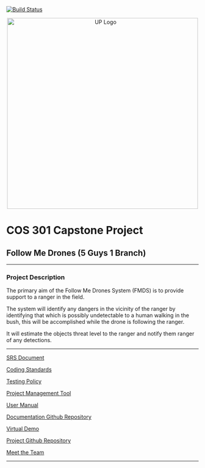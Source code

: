 [![Build Status](https://travis-ci.org/cos301-2019-se/Follow-Me-Drones.svg?branch=master)](https://travis-ci.org/cos301-2019-se/Follow-Me-Drones)

<div  align="middle"><img  src="https://cs.up.ac.za/static/images/headerUP.jpg"  alt="UP Logo"  width="500"></div>

  

# COS 301 Capstone Project

  

## Follow Me Drones (5 Guys 1 Branch)

  

---

  

### Project Description

  

The primary aim of the Follow Me Drones System (FMDS) is to provide support to a ranger in the field.

The system will identify any dangers in the vicinity of the ranger by identifying that which is possibly undetectable to a human walking in the bush, this will be accomplished while the drone is following the ranger.

It will estimate the objects threat level to the ranger and notify them ranger of any detections.

  

---

  

<a  href="https://drive.google.com/open?id=1uquxcVTQogtvpnWpmbJuZlNMxGlGTG-Z"  target="_blank">SRS Document</a>

  

<a  href="https://github.com/cos301-2019-se/Follow-Me-Drones/blob/master/documentation/Coding%20Standards.pdf"  target="_blank">Coding Standards</a>

  

<a  href="https://github.com/cos301-2019-se/Follow-Me-Drones/blob/master/documentation/Testing%20Policy.pdf"  target="_blank">Testing Policy</a>

  

<a  href="https://app.zenhub.com/workspaces/follow-me-drones-5cc8ba6d17cad12342431a8c/board?repos=182156295"  target="_blank">Project Management Tool</a>

  

<a  href="https://drive.google.com/open?id=1uquxcVTQogtvpnWpmbJuZlNMxGlGTG-Z"  target="_blank">User Manual</a>

  

<a  href="https://github.com/5-guys-1-branch/capstone-documentation"  target="_blank">Documentation Github Repository</a>  <br>

  

<a  href="https://youtu.be/aaXZ4n5ukHA"  target="_blank">Virtual Demo</a>  <br>

  

<a  href="https://github.com/cos301-2019-se/Follow-Me-Drones"  target="_blank">Project Github Repository</a>  <br>

  

<a  href="https://github.com/cos301-2019-se/Follow-Me-Drones/blob/master/TEAM.md"  target="_blank">Meet the Team</a>  <br>

---